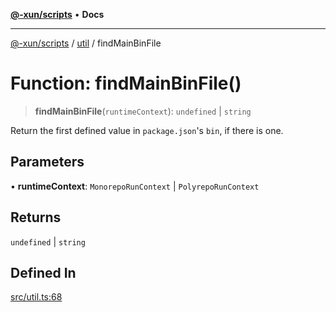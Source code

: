 [**@-xun/scripts**](../../README.md) • **Docs**

---

[@-xun/scripts](../../README.md) / [util](../README.md) / findMainBinFile

# Function: findMainBinFile()

> **findMainBinFile**(`runtimeContext`): `undefined` | `string`

Return the first defined value in `package.json`'s `bin`, if there is one.

## Parameters

• **runtimeContext**: `MonorepoRunContext` | `PolyrepoRunContext`

## Returns

`undefined` | `string`

## Defined In

[src/util.ts:68](https://github.com/Xunnamius/xscripts/blob/e9f020c2a756a49be6cdccf55d88b926dd2645e9/src/util.ts#L68)
